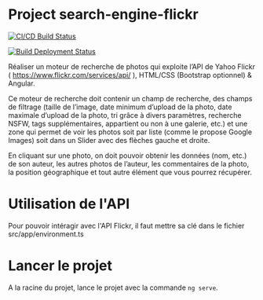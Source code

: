 # Project search-engine-flickr

[![CI/CD Build Status](https://github.com/Projet-EPITA/search-engine-flickr-projet/actions/workflows/build-test-deploy.yml/badge.svg)](https://github.com/Projet-EPITA/search-engine-flickr-projet/actions)

[![Build Deployment Status](https://github.com/Projet-EPITA/search-engine-flickr-projet/actions/workflows/pages/pages-build-deployment/badge.svg)](https://github.com/Projet-EPITA/search-engine-flickr-projet/actions)

Réaliser un moteur de recherche de photos qui exploite l’API de Yahoo Flickr ( https://www.flickr.com/services/api/ ), HTML/CSS (Bootstrap optionnel) & Angular. 

Ce moteur de recherche doit contenir un champ de recherche, des champs de filtrage (taille de l’image, date minimum d’upload de la photo, date maximale d’upload de la photo, tri grâce à divers paramètres, recherche NSFW, tags supplémentaires, appartient ou non à une galerie, etc.) et une zone qui permet de voir les photos soit par liste (comme le propose Google Images) soit dans un Slider avec des flèches gauche et droite. 

En cliquant sur une photo, on doit pouvoir obtenir les données (nom, etc.) de son auteur, les autres photos de l’auteur, les commentaires de la photo, la position géographique et tout autre élément que vous pourrez récupérer.

# Utilisation de l'API

Pour pouvoir intéragir avec l'API Flickr, il faut mettre sa clé dans le fichier src/app/environment.ts

# Lancer le projet

A la racine du projet, lance le projet avec la commande `ng serve`.
